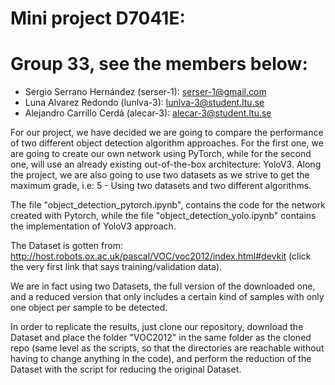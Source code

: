  # Mini project D7041E: 

# Group 33, see the members below:

- Sergio Serrano Hernández (serser-1): serser-1@gmail.com
- Luna Alvarez Redondo (lunlva-3): lunlva-3@student.ltu.se 
- Alejandro Carrillo Cerdá (alecar-3): alecar-3@student.ltu.se 

For our project, we have decided we are going to compare the performance of two different object detection algorithm approaches. For the first one, we are going to create our own network using PyTorch, while for the second one, will use an already existing out-of-the-box architecture: YoloV3. Along the project, we are also going to use two datasets as we strive to get the maximum grade, i.e: 5 - Using two datasets and two different algorithms.

The file "object_detection_pytorch.ipynb", contains the code for the network created with Pytorch, while the file "object_detection_yolo.ipynb" contains the implementation of YoloV3 approach.

The Dataset is gotten from: http://host.robots.ox.ac.uk/pascal/VOC/voc2012/index.html#devkit (click the very first link that says training/validation data).

We are in fact using two Datasets, the full version of the downloaded one, and a reduced version that only includes a certain kind of samples with only one object per sample to be detected.

In order to replicate the results, just clone our repository, download the Dataset and place the folder "VOC2012" in the same folder as the cloned repo (same level as the scripts, so that the directories are reachable without having to change anything in the code), and perform the reduction of the Dataset with the script for reducing the original Dataset.

